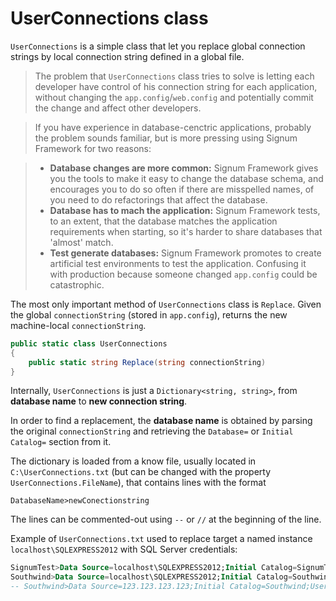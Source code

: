 # UserConnections class

`UserConnections` is a simple class that let you replace global connection strings by local connection string defined in a global file. 

> The problem that `UserConnections` class tries to solve is letting each developer have control of his connection string for each application, without changing the `app.config`/`web.config` and potentially commit the change and affect other developers. 

>If you have experience in database-cenctric applications, probably the problem sounds familiar, but is more pressing using Signum Framework for two reasons: 

>* **Database changes are more common:** Signum Framework gives you the tools to make it easy to change the database schema, and encourages you to do so often if there are misspelled names, of you need to do refactorings that affect the database.
>* **Database has to mach the application:** Signum Framework tests, to an extent, that the database matches the application requirements when starting, so it's harder to share databases that 'almost' match. 
>* **Test generate databases:** Signum Framework promotes to create artificial test environments to test the application. Confusing it with production because someone changed `app.config` could be catastrophic. 


The most only important method of `UserConnections` class is `Replace`. Given the global `connectionString` (stored in `app.config`), returns the new machine-local `connectionString`. 

```C#
public static class UserConnections
{
    public static string Replace(string connectionString)
}
```

Internally, `UserConnections` is just a `Dictionary<string, string>`, from **database name** to **new connection string**. 

In order to find a replacement, the **database name** is obtained by parsing the original `connectionString` and retrieving the `Database=` or `Initial Catalog=` section from it. 

The dictionary is loaded from a know file, usually located in `C:\UserConnections.txt` (but can be changed with the property `UserConnections.FileName`), that contains lines with the format 

```
DatabaseName>newConectionstring
``` 

The lines can be commented-out using `--` or `//` at the beginning of the line. 

Example of `UserConnections.txt` used to replace target a named instance `localhost\SQLEXPRESS2012` with SQL Server credentials:  

```SQL
SignumTest>Data Source=localhost\SQLEXPRESS2012;Initial Catalog=SignumTest;Integrated Security=true
Southwind>Data Source=localhost\SQLEXPRESS2012;Initial Catalog=Southwind;User ID=sa;Password=sa
-- Southwind>Data Source=123.123.123.123;Initial Catalog=Southwind;User ID=sa;Password=sa.superSecret
```




